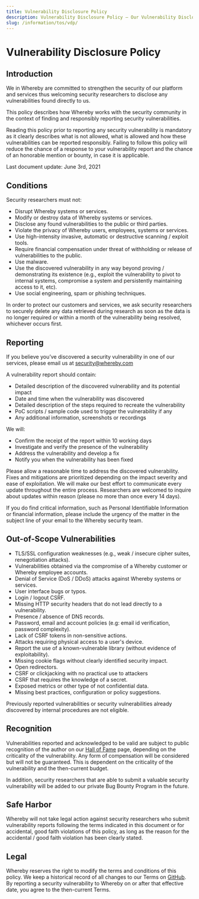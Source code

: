 ```yaml
---
title: Vulnerability Disclosure Policy
description: Vulnerability Disclosure Policy – Our Vulnerability Disclosure Policy sets the process and conditions that security researchers should follow to safely report discovered vulnerabilities.
slug: /information/tos/vdp/
---
```

# Vulnerability Disclosure Policy

## Introduction

We in Whereby are committed to strengthen the security of our platform
and services thus welcoming security researchers to disclose any
vulnerabilities found directly to us.

This policy describes how Whereby works with the security community
in the context of finding and responsibly reporting security
vulnerabilities.

Reading this policy prior to reporting any security vulnerability is
mandatory as it clearly describes what is not allowed, what is allowed
and how these vulnerabilities can be reported responsibly. Failing to
follow this policy will reduce the chance of a response to your 
vulnerability report and the chance of an honorable mention or bounty,
in case it is applicable.

Last document update: June 3rd, 2021

## Conditions

Security researchers must not:
- Disrupt Whereby systems or services.
- Modify or destroy data of Whereby systems or services.
- Disclose any found vulnerabilities to the public or third parties.
- Violate the privacy of Whereby users, employees, systems or services.
- Use high-intensity invasive, automatic or destructive scanning / 
  exploit tools.
- Require financial compensation under threat of withholding or release of
  vulnerabilities to the public.
- Use malware.
- Use the discovered vulnerability in any way beyond proving /
  demonstrating its existence (e.g., exploit the vulnerability to pivot
  to internal systems, compromise a system and persistently maintaining
  access to it, etc).
- Use social engineering, spam or phishing techniques.

In order to protect our customers and services, we ask security
researchers to securely delete any data retrieved during research as
soon as the data is no longer required or within a month of the
vulnerability being resolved, whichever occurs first.

## Reporting

If you believe you’ve discovered a security vulnerability in one of our
services, please email us at security@whereby.com

A vulnerability report should contain:
- Detailed description of the discovered vulnerability and its
  potential impact
- Date and time when the vulnerability was discovered
- Detailed description of the steps required to recreate the
  vulnerability
- PoC scripts / sample code used to trigger the vulnerability if any
- Any additional information, screenshots or recordings

We will:
- Confirm the receipt of the report within 10 working days
- Investigate and verify the presence of the vulnerability
- Address the vulnerability and develop a fix
- Notify you when the vulnerability has been fixed


Please allow a reasonable time to address the discovered vulnerability.
Fixes and mitigations are prioritized depending on the impact severity
and ease of exploitation. We will make our best effort to communicate
every update throughout the entire process. Researchers are welcomed to
inquire about updates within reason (please no more than once every 14
days).

If you do find critical information, such as Personal Identifiable
Information or financial information, please include the urgency of
the matter in the subject line of your email to the Whereby security
team.

## Out-of-Scope Vulnerabilities

- TLS/SSL configuration weaknesses (e.g., weak / insecure cipher
  suites, renegotiation attacks).
- Vulnerabilities obtained via the compromise of a Whereby customer
  or Whereby employee accounts.
- Denial of Service (DoS / DDoS) attacks against Whereby systems or
  services.
- User interface bugs or typos.
- Login / logout CSRF.
- Missing HTTP security headers that do not lead directly to a
  vulnerability.
- Presence / absence of DNS records.
- Password, email and account policies (e.g: email id verification,
  password complexity).
- Lack of CSRF tokens in non-sensitive actions.
- Attacks requiring physical access to a user's device.
- Report the use of a known-vulnerable library (without evidence of
  exploitability).
- Missing cookie flags without clearly identified security impact.
- Open redirectors.
- CSRF or clickjacking with no practical use to attackers
- CSRF that requires the knowledge of a secret.
- Exposed metrics or other type of not confidential data.
- Missing best practices, configuration or policy suggestions.

Previously reported vulnerabilities or security vulnerabilities already
discovered by internal procedures are not eligible.

## Recognition

Vulnerabilities reported and acknowledged to be valid are subject to
public recognition of the author on our
[Hall of Fame](/information/tos/vdp/hall-of-fame/) page, depending on
the criticality of the vulnerability. Any form of compensation will be
considered but will not be guaranteed. This is dependent on the
criticality of the vulnerability and the then-current budget.

In addition, security researchers that are able to submit a valuable
security vulnerability will be added to our private Bug Bounty Program
in the future.

## Safe Harbor

Whereby will not take legal action against security researchers who
submit vulnerability reports following the terms indicated in this
document or for accidental, good faith violations of this policy, as
long as the reason for the accidental / good faith violation has been
clearly stated.

## Legal

Whereby reserves the right to modify the terms and conditions of this
policy. We keep a historical record of all changes to our Terms on
[GitHub](https://github.com/whereby/policy). By reporting a security
vulnerability to Whereby on or after that effective date, you agree to
the then-current Terms.
